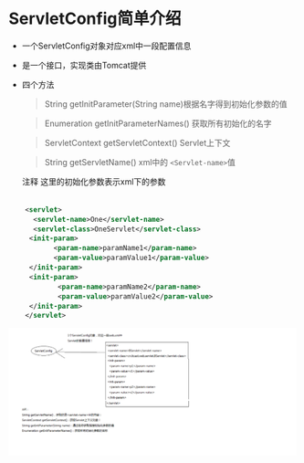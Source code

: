 ServletConfig简单介绍
============================
* 一个ServletConfig对象对应xml中一段配置信息
* 是一个接口，实现类由Tomcat提供
* 四个方法
  >String getInitParameter(String name)根据名字得到初始化参数的值

  >Enumeration getInitParameterNames() 获取所有初始化的名字
  
  >ServletContext getServletContext() Servlet上下文
 
  >String getServletName() xml中的 `<Servlet-name>`值

  注释 这里的初始化参数表示xml下的参数
```xml

    <servlet>   
      <servlet-name>One</servlet-name>
      <servlet-class>OneServlet</servlet-class>
     <init-param>
      	   <param-name>paramName1</param-name>
    	   <param-value>paramValue1</param-value>
     </init-param>
     <init-param>
    	    <param-name>paramName2</param-name>
    	    <param-value>paramValue2</param-value>
     </init-param>
    </servlet>
```

 ![](./images/ServletConfig是什么.bmp)

